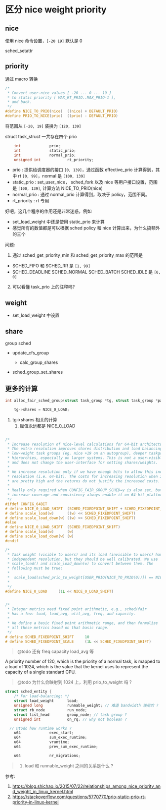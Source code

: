 # 区分 nice weight priority



## nice
使用 nice 命令设置，`[-20 19]` 默认是 0

sched_setattr

## priority
通过 macro 转换
```c
/*
 * Convert user-nice values [ -20 ... 0 ... 19 ]
 * to static priority [ MAX_RT_PRIO..MAX_PRIO-1 ],
 * and back.
 */
#define NICE_TO_PRIO(nice)	((nice) + DEFAULT_PRIO)
#define PRIO_TO_NICE(prio)	((prio) - DEFAULT_PRIO)
```
将范围从 `[-20, 19]` 装换为 `[120, 139]`



struct task_struct 一共存在四个 prio
```c
	int				prio;
	int				static_prio;
	int				normal_prio;
	unsigned int			rt_priority;
```
- prio : 提供给调度器的接口 `[0, 139]`，通过函数 effective_prio 计算得到，其中 rt `[0, 99]`，normal 是 `[100, 139]`
- static_prio : set_user_nice， sched_fork 以及 nice 等用户接口设置，范围是 `[100, 139]`, 计算方法 NICE_TO_PRIO(nice)
- normal_prio : 通过 normal_prio 计算得到，取决于 policy，范围不同。
- rt_priority : rt 专用

好吧，这几个程序的作用还是非常迷惑，例如
- set_load_weight 中还是使用 static_prio 来计算
- 感觉所有的数值都是可以根据 sched policy 和 nice 计算出来，为什么搞额外的三个

问题:
1. 通过 sched_get_priority_min 和 sched_get_priority_max 的范围是
  - SCHED_FIFO 和 SCHED_RR 是 `[1, 99]`
  - SCHED_DEADLINE SCHED_NORMAL SCHED_BATCH SCHED_IDLE 是 `[0, 0]`
2. 可以看懂 task_prio 上的注释吗?

## weight

- set_load_weight 中设置

## share
group sched

- update_cfs_group
  - calc_group_shares

- sched_group_set_shares

## 更多的计算
```c
int alloc_fair_sched_group(struct task_group *tg, struct task_group *parent)

	tg->shares = NICE_0_LOAD;
```

1. tg->shares 相关的计算
    1. 赋值永远都是 NICE_0_LOAD

```c

/*
 * Increase resolution of nice-level calculations for 64-bit architectures.
 * The extra resolution improves shares distribution and load balancing of
 * low-weight task groups (eg. nice +19 on an autogroup), deeper taskgroup
 * hierarchies, especially on larger systems. This is not a user-visible change
 * and does not change the user-interface for setting shares/weights.
 *
 * We increase resolution only if we have enough bits to allow this increased
 * resolution (i.e. 64-bit). The costs for increasing resolution when 32-bit
 * are pretty high and the returns do not justify the increased costs.
 *
 * Really only required when CONFIG_FAIR_GROUP_SCHED=y is also set, but to
 * increase coverage and consistency always enable it on 64-bit platforms.
 */
#ifdef CONFIG_64BIT
# define NICE_0_LOAD_SHIFT	(SCHED_FIXEDPOINT_SHIFT + SCHED_FIXEDPOINT_SHIFT)
# define scale_load(w)		((w) << SCHED_FIXEDPOINT_SHIFT)
# define scale_load_down(w)	((w) >> SCHED_FIXEDPOINT_SHIFT)
#else
# define NICE_0_LOAD_SHIFT	(SCHED_FIXEDPOINT_SHIFT)
# define scale_load(w)		(w)
# define scale_load_down(w)	(w)
#endif

/*
 * Task weight (visible to users) and its load (invisible to users) have
 * independent resolution, but they should be well calibrated. We use
 * scale_load() and scale_load_down(w) to convert between them. The
 * following must be true:
 *
 *  scale_load(sched_prio_to_weight[USER_PRIO(NICE_TO_PRIO(0))]) == NICE_0_LOAD
 *
 */
#define NICE_0_LOAD		(1L << NICE_0_LOAD_SHIFT)


/*
 * Integer metrics need fixed point arithmetic, e.g., sched/fair
 * has a few: load, load_avg, util_avg, freq, and capacity.
 *
 * We define a basic fixed point arithmetic range, and then formalize
 * all these metrics based on that basic range.
 */
# define SCHED_FIXEDPOINT_SHIFT		10
# define SCHED_FIXEDPOINT_SCALE		(1L << SCHED_FIXEDPOINT_SHIFT)
```
> @todo 还有 freq capacity load_avg 等

A priority number of 120, which is the priority of a normal task, is mapped to a load of 1024, which is the value that the kernel uses to represent the capacity of a single standard CPU.
> @todo 为什么会映射到 1024 上，利用 prio_to_weight 吗 ?


```c
struct sched_entity {
	/* For load-balancing: */
	struct load_weight		load;
	unsigned long			runnable_weight; // 难道 bandwidth 使用的 ?
	struct rb_node			run_node;
	struct list_head		group_node; // task group ?
	unsigned int			on_rq; // why not boolean ?

  // @todo how runtime works ?
	u64				exec_start;
	u64				sum_exec_runtime;
	u64				vruntime;
	u64				prev_sum_exec_runtime;

	u64				nr_migrations;
```
> 1. load 和 runnable_weight 之间的关系是什么 ?



参考:
1. https://blog.shichao.io/2015/07/22/relationships_among_nice_priority_and_weight_in_linux_kernel.html
2. https://stackoverflow.com/questions/5770770/prio-static-prio-rt-priority-in-linux-kernel
